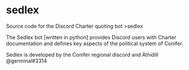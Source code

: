# sedlex
Source code for the Discord Charter quoting bot >sedlex

The Sedlex bot \[written in python\] provides Discord users with Charter documentation and defines key aspects of the political system of Conifer.

Sedlex is developed by the Conifer regional discord and Áthidill @germinal\#3314

